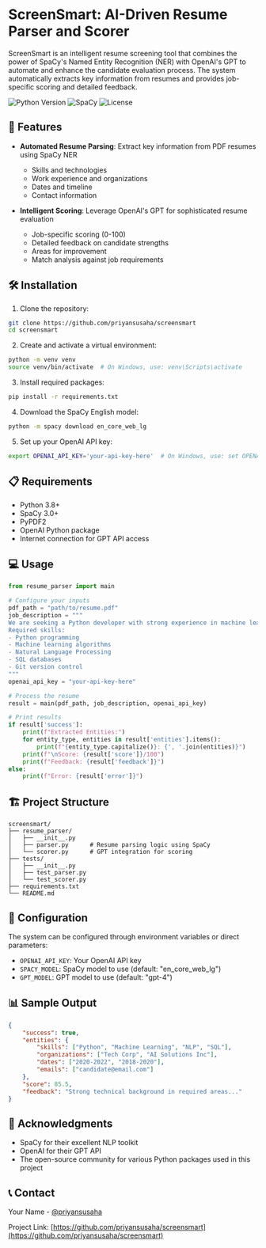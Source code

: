 # ScreenSmart: AI-Driven Resume Parser and Scorer

ScreenSmart is an intelligent resume screening tool that combines the power of SpaCy's Named Entity Recognition (NER) with OpenAI's GPT to automate and enhance the candidate evaluation process. The system automatically extracts key information from resumes and provides job-specific scoring and detailed feedback.

![Python Version](https://img.shields.io/badge/python-3.8+-blue.svg)
![SpaCy](https://img.shields.io/badge/spaCy-3.0+-blue.svg)
![License](https://img.shields.io/badge/license-MIT-green.svg)

## 🎯 Features

- **Automated Resume Parsing**: Extract key information from PDF resumes using SpaCy NER
  - Skills and technologies
  - Work experience and organizations
  - Dates and timeline
  - Contact information

- **Intelligent Scoring**: Leverage OpenAI's GPT for sophisticated resume evaluation
  - Job-specific scoring (0-100)
  - Detailed feedback on candidate strengths
  - Areas for improvement
  - Match analysis against job requirements

## 🛠️ Installation

1. Clone the repository:
```bash
git clone https://github.com/priyansusaha/screensmart
cd screensmart
```

2. Create and activate a virtual environment:
```bash
python -m venv venv
source venv/bin/activate  # On Windows, use: venv\Scripts\activate
```

3. Install required packages:
```bash
pip install -r requirements.txt
```

4. Download the SpaCy English model:
```bash
python -m spacy download en_core_web_lg
```

5. Set up your OpenAI API key:
```bash
export OPENAI_API_KEY='your-api-key-here'  # On Windows, use: set OPENAI_API_KEY=your-api-key-here
```

## 📋 Requirements

- Python 3.8+
- SpaCy 3.0+
- PyPDF2
- OpenAI Python package
- Internet connection for GPT API access

## 💻 Usage

```python
from resume_parser import main

# Configure your inputs
pdf_path = "path/to/resume.pdf"
job_description = """
We are seeking a Python developer with strong experience in machine learning and NLP.
Required skills:
- Python programming
- Machine learning algorithms
- Natural Language Processing
- SQL databases
- Git version control
"""
openai_api_key = "your-api-key-here"

# Process the resume
result = main(pdf_path, job_description, openai_api_key)

# Print results
if result['success']:
    print(f"Extracted Entities:")
    for entity_type, entities in result['entities'].items():
        print(f"{entity_type.capitalize()}: {', '.join(entities)}")
    print(f"\nScore: {result['score']}/100")
    print(f"Feedback: {result['feedback']}")
else:
    print(f"Error: {result['error']}")
```

## 🏗️ Project Structure

```
screensmart/
├── resume_parser/
│   ├── __init__.py
│   ├── parser.py      # Resume parsing logic using SpaCy
│   └── scorer.py      # GPT integration for scoring
├── tests/
│   ├── __init__.py
│   ├── test_parser.py
│   └── test_scorer.py
├── requirements.txt
└── README.md
```

## 🔧 Configuration

The system can be configured through environment variables or direct parameters:

- `OPENAI_API_KEY`: Your OpenAI API key
- `SPACY_MODEL`: SpaCy model to use (default: "en_core_web_lg")
- `GPT_MODEL`: GPT model to use (default: "gpt-4")

## 📊 Sample Output

```json
{
    "success": true,
    "entities": {
        "skills": ["Python", "Machine Learning", "NLP", "SQL"],
        "organizations": ["Tech Corp", "AI Solutions Inc"],
        "dates": ["2020-2022", "2018-2020"],
        "emails": ["candidate@email.com"]
    },
    "score": 85.5,
    "feedback": "Strong technical background in required areas..."
}
```


## 🙏 Acknowledgments

- SpaCy for their excellent NLP toolkit
- OpenAI for their GPT API
- The open-source community for various Python packages used in this project

## 📞 Contact

Your Name - [@priyansusaha](https://twitter.com/priyansusaha)

Project Link: [https://github.com/priyansusaha/screensmart](https://github.com/priyansusaha/screensmart)
